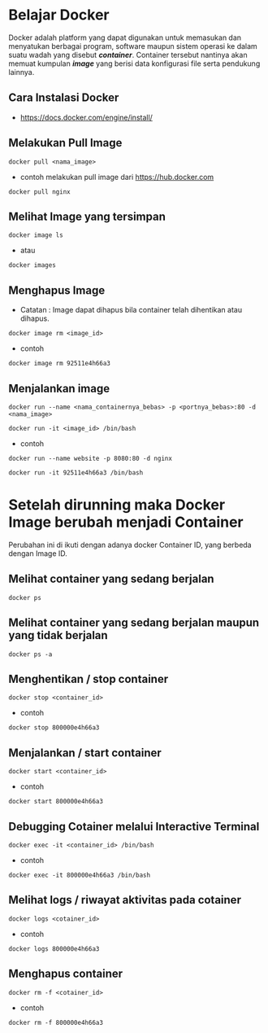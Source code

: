 # Belajar Docker
Docker adalah platform yang dapat digunakan untuk memasukan dan menyatukan berbagai program, 
software maupun sistem operasi ke dalam suatu wadah yang disebut ***container***. 
Container tersebut nantinya akan memuat kumpulan ***image*** yang berisi data konfigurasi 
file serta pendukung lainnya.

## Cara Instalasi Docker 

- https://docs.docker.com/engine/install/


## Melakukan Pull Image
```
docker pull <nama_image>
```
- contoh melakukan pull image dari https://hub.docker.com
```
docker pull nginx
```

## Melihat Image yang tersimpan
```
docker image ls
```
- atau
```
docker images
```

## Menghapus Image
- Catatan : Image dapat dihapus bila container telah dihentikan atau dihapus.
```
docker image rm <image_id>
```
- contoh
```
docker image rm 92511e4h66a3
```

## Menjalankan image
```
docker run --name <nama_containernya_bebas> -p <portnya_bebas>:80 -d <nama_image>
```
```
docker run -it <image_id> /bin/bash
```
- contoh
```
docker run --name website -p 8080:80 -d nginx
```
```
docker run -it 92511e4h66a3 /bin/bash
```

# Setelah dirunning maka Docker Image berubah menjadi Container
Perubahan ini di ikuti dengan adanya docker Container ID, yang berbeda dengan Image ID.

## Melihat container yang sedang berjalan
```
docker ps
```

## Melihat container yang sedang berjalan maupun yang tidak berjalan
```
docker ps -a
```

## Menghentikan / stop container
```
docker stop <container_id>
```
- contoh
```
docker stop 800000e4h66a3
```

## Menjalankan / start container
```
docker start <container_id>
```
- contoh
```
docker start 800000e4h66a3
```

## Debugging Cotainer melalui Interactive Terminal
```
docker exec -it <container_id> /bin/bash
```
- contoh
```
docker exec -it 800000e4h66a3 /bin/bash
```

## Melihat logs / riwayat aktivitas pada cotainer
```
docker logs <cotainer_id>
```
- contoh
```
docker logs 800000e4h66a3
```

## Menghapus container
```
docker rm -f <cotainer_id>
```
- contoh
```
docker rm -f 800000e4h66a3
```

